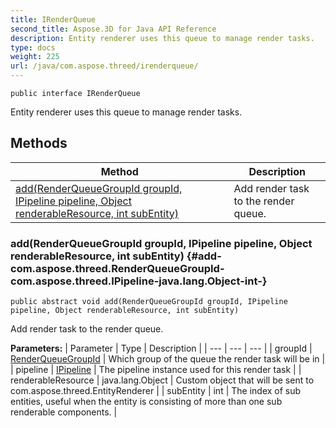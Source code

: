 ```yaml
---
title: IRenderQueue
second_title: Aspose.3D for Java API Reference
description: Entity renderer uses this queue to manage render tasks.
type: docs
weight: 225
url: /java/com.aspose.threed/irenderqueue/
---
```

```
public interface IRenderQueue
```

Entity renderer uses this queue to manage render tasks.
## Methods

| Method | Description |
| --- | --- |
| [add(RenderQueueGroupId groupId, IPipeline pipeline, Object renderableResource, int subEntity)](#add-com.aspose.threed.RenderQueueGroupId-com.aspose.threed.IPipeline-java.lang.Object-int-) | Add render task to the render queue. |
### add(RenderQueueGroupId groupId, IPipeline pipeline, Object renderableResource, int subEntity) {#add-com.aspose.threed.RenderQueueGroupId-com.aspose.threed.IPipeline-java.lang.Object-int-}
```
public abstract void add(RenderQueueGroupId groupId, IPipeline pipeline, Object renderableResource, int subEntity)
```


Add render task to the render queue.

**Parameters:**
| Parameter | Type | Description |
| --- | --- | --- |
| groupId | [RenderQueueGroupId](../../com.aspose.threed/renderqueuegroupid) | Which group of the queue the render task will be in |
| pipeline | [IPipeline](../../com.aspose.threed/ipipeline) | The pipeline instance used for this render task |
| renderableResource | java.lang.Object | Custom object that will be sent to com.aspose.threed.EntityRenderer |
| subEntity | int | The index of sub entities, useful when the entity is consisting of more than one sub renderable components. |

